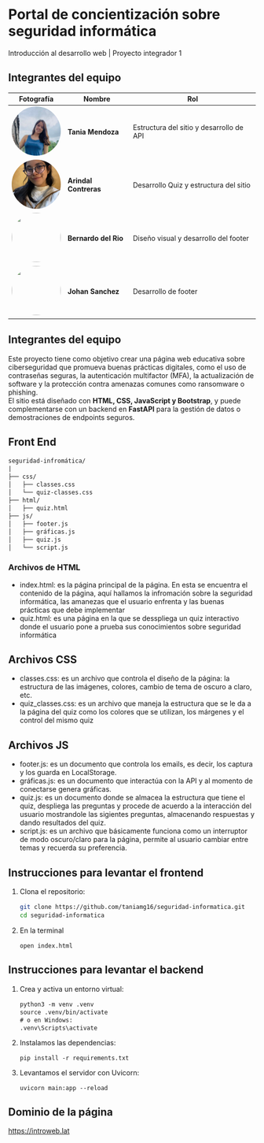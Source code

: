 # Portal de concientización sobre seguridad informática
Introducción al desarrollo web | Proyecto integrador 1

## Integrantes del equipo
| Fotografía | Nombre | Rol |
|-------------|---------|------|
| <img src="img/Tania.jpeg" width="100" height="100" style="border-radius:50%;object-fit:cover;object-position:center top;"> | **Tania Mendoza** | Estructura del sitio y desarrollo de API|
| <img src="img/Ari.jpeg" width="100" height="100" style="border-radius:50%;object-fit:cover;object-position:center top;"> | **Arindal Contreras** | Desarrollo Quiz y estructura del sitio |
| <img src="" width="100" height="100" style="border-radius:50%;object-fit:cover;object-position:center top;"> | **Bernardo del Rio** | Diseño visual y desarrollo del footer  |
| <img src="" width="100" height="100" style="border-radius:50%;object-fit:cover;object-position:center top;"> | **Johan Sanchez** | Desarrollo de footer|

## Integrantes del equipo
Este proyecto tiene como objetivo crear una página web educativa sobre ciberseguridad que promueva buenas prácticas digitales, como el uso de contraseñas seguras, la autenticación multifactor (MFA), la actualización de software y la protección contra amenazas comunes como ransomware o phishing.  
El sitio está diseñado con **HTML, CSS, JavaScript y Bootstrap**, y puede complementarse con un backend en **FastAPI** para la gestión de datos o demostraciones de endpoints seguros.

## Front End
```
seguridad-infromática/
|
├── css/
│   ├── classes.css
│   └── quiz-classes.css
├── html/
│   ├── quiz.html
├── js/
│   ├── footer.js
│   ├── gráficas.js
│   ├── quiz.js
│   └── script.js
```
### Archivos de HTML
* index.html: es la página principal de la página. En esta se encuentra el contenido de la página, aquí hallamos la infromación sobre la seguridad informática, las amanezas que el usuario enfrenta y las buenas prácticas que debe implementar
* quiz.html: es una página en la que se desspliega un quiz interactivo donde el usuario pone a prueba sus conocimientos sobre seguridad informática
## Archivos CSS
* classes.css: es un archivo que controla el diseño de la página: la estructura de las imágenes, colores, cambio de tema de oscuro a claro, etc.
* quiz_classes.css: es un archivo que maneja la estructura que se le da a la página del quiz como los colores que se utilizan, los márgenes y el control del mismo quiz
## Archivos JS
* footer.js: es un documento que controla los emails, es decir, los captura y los guarda en LocalStorage.
* gráficas.js: es un documento que interactúa con la API y al momento de conectarse genera gráficas.
* quiz.js: es un documento donde se almacea la estructura que tiene el quiz, despliega las preguntas y procede de acuerdo a la interacción del usuario mostrandole las sigientes preguntas, almacenando respuestas y dando resultados del quiz.
* script.js: es un archivo que básicamente funciona como un interruptor de modo oscuro/claro para la página, permite al usuario cambiar entre temas y recuerda su preferencia.

## Instrucciones para levantar el frontend
1. Clona el repositorio:
   ````bash
   git clone https://github.com/taniamg16/seguridad-informatica.git
   cd seguridad-informatica
   ````
2. En la terminal
    ````
    open index.html
    ````
## Instrucciones para levantar el backend
1. Crea y activa un entorno virtual:
    ````
    python3 -m venv .venv
    source .venv/bin/activate  
    # o en Windows:
    .venv\Scripts\activate
    ````
2. Instalamos las dependencias:
    ````
    pip install -r requirements.txt
    ````
3. Levantamos el servidor con Uvicorn:
    ````
    uvicorn main:app --reload
    ````

## Dominio de la página
https://introweb.lat
